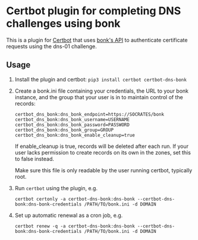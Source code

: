 # Certbot plugin for completing DNS challenges using bonk

This is a plugin for [Certbot](https://certbot.eff.org/) that uses
[bonk's API](https://github.com/dhozac/bonk) to authenticate certificate
requests using the dns-01 challenge.

## Usage

1. Install the plugin and certbot: `pip3 install certbot certbot-dns-bonk`

2. Create a bonk.ini file containing your credentials, the URL to your bonk
   instance, and the group that your user is in to maintain control of the
   records:
   ```
   certbot_dns_bonk:dns_bonk_endpoint=https://SOCRATES/bonk
   certbot_dns_bonk:dns_bonk_username=USERNAME
   certbot_dns_bonk:dns_bonk_password=PASSWORD
   certbot_dns_bonk:dns_bonk_group=GROUP
   certbot_dns_bonk:dns_bonk_enable_cleanup=true
   ```

   If enable_cleanup is true, records will be deleted after each run. If your
   user lacks permission to create records on its own in the zones, set this to
   false instead.

   Make sure this file is only readable by the user running certbot, typically
   root.

3. Run `certbot` using the plugin, e.g.
   ```
   certbot certonly -a certbot-dns-bonk:dns-bonk --certbot-dns-bonk:dns-bonk-credentials /PATH/TO/bonk.ini -d DOMAIN
   ```

4. Set up automatic renewal as a cron job, e.g.
   ```
   certbot renew -q -a certbot-dns-bonk:dns-bonk --certbot-dns-bonk:dns-bonk-credentials /PATH/TO/bonk.ini -d DOMAIN
   ```
